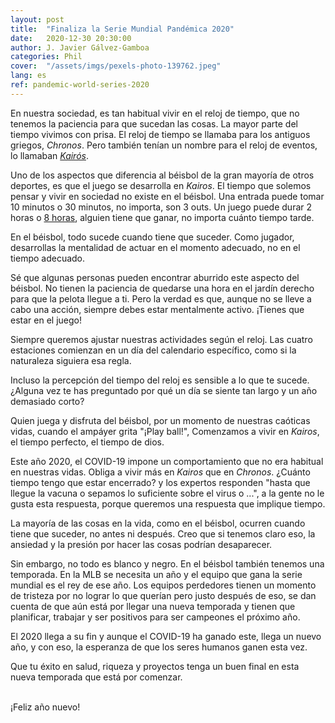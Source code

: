 ```yaml
---
layout: post
title:  "Finaliza la Serie Mundial Pandémica 2020"
date:   2020-12-30 20:30:00
author: J. Javier Gálvez-Gamboa
categories: Phil
cover:  "/assets/imgs/pexels-photo-139762.jpeg"
lang: es
ref: pandemic-world-series-2020
---
```


En nuestra sociedad, es tan habitual vivir en el reloj de tiempo, que no tenemos la paciencia para que sucedan las cosas. La mayor parte del tiempo vivimos con prisa. El reloj de tiempo se llamaba para los antiguos griegos, *Chronos*. Pero también tenían un nombre para el reloj de eventos, lo llamaban [*Kairós*](https://es.wikipedia.org/wiki/Kair%C3%B3s).

Uno de los aspectos que diferencia al béisbol de la gran mayoría de otros deportes, es que el juego se desarrolla en *Kairos*. El tiempo que solemos pensar y vivir en sociedad no existe en el béisbol. Una entrada puede tomar 10 minutos o 30 minutos, no importa, son 3 outs. Un juego puede durar 2 horas o [8 horas](https://espndeportes.espn.com/beisbol/nota/_/id/6896443), alguien tiene que ganar, no importa cuánto tiempo tarde.

En el béisbol, todo sucede cuando tiene que suceder. Como jugador, desarrollas la mentalidad de actuar en el momento adecuado, no en el tiempo adecuado.

Sé que algunas personas pueden encontrar aburrido este aspecto del béisbol. No tienen la paciencia de quedarse una hora en el jardín derecho para que la pelota llegue a ti. Pero la verdad es que, aunque no se lleve a cabo una acción, siempre debes estar mentalmente activo. ¡Tienes que estar en el juego!

Siempre queremos ajustar nuestras actividades según el reloj. Las cuatro estaciones comienzan en un día del calendario específico, como si la naturaleza siguiera esa regla.

Incluso la percepción del tiempo del reloj es sensible a lo que te sucede. ¿Alguna vez te has preguntado por qué un día se siente tan largo y un año demasiado corto?

Quien juega y disfruta del béisbol, por un momento de nuestras caóticas vidas, cuando el ampáyer grita "¡Play ball!", Comenzamos a vivir en *Kairos*, el tiempo perfecto, el tiempo de dios.

Este año 2020, el COVID-19 impone un comportamiento que no era habitual en nuestras vidas. Obliga a vivir más en *Kairos* que en *Chronos*. ¿Cuánto tiempo tengo que estar encerrado? y los expertos responden "hasta que llegue la vacuna o sepamos lo suficiente sobre el virus o ...", a la gente no le gusta esta respuesta, porque queremos una respuesta que implique tiempo.

La mayoría de las cosas en la vida, como en el béisbol, ocurren cuando tiene que suceder, no antes ni después. Creo que si tenemos claro eso, la ansiedad y la presión por hacer las cosas podrían desaparecer.

Sin embargo, no todo es blanco y negro. En el béisbol también tenemos una temporada. En la MLB se necesita un año y el equipo que gana la serie mundial es el rey de ese año. Los equipos perdedores tienen un momento de tristeza por no lograr lo que querían pero justo después de eso, se dan cuenta de que aún está por llegar una nueva temporada y tienen que planificar, trabajar y ser positivos para ser campeones el próximo año.

El 2020 llega a su fin y aunque el COVID-19 ha ganado este, llega un nuevo año, y con eso, la esperanza de que los seres humanos ganen esta vez.

Que tu éxito en salud, riqueza y proyectos tenga un buen final en esta nueva temporada que está por comenzar.

<br/>
¡Feliz año nuevo!
